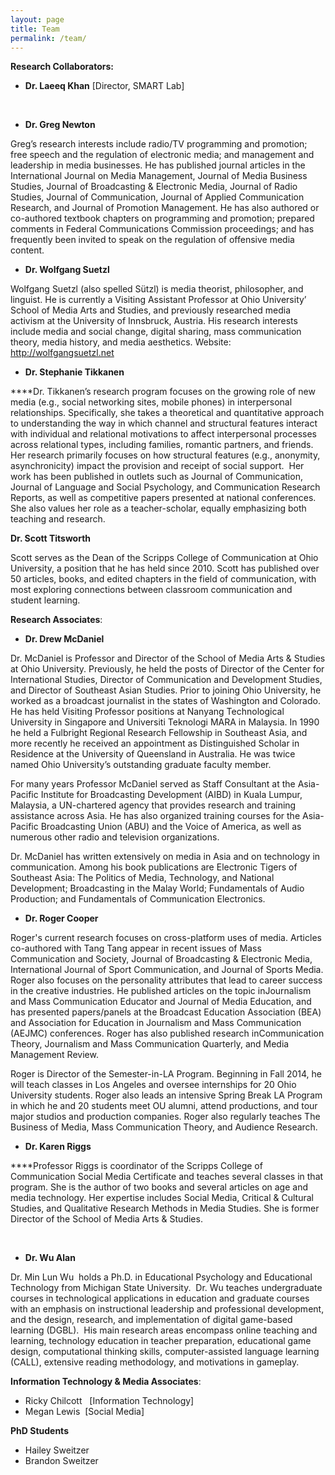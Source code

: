 ```yaml
---
layout: page
title: Team
permalink: /team/
---
```



**Research Collaborators:&nbsp;**

* **Dr. Laeeq Khan**&nbsp;[Director, SMART Lab]​


&nbsp;

* **Dr. Greg Newton**


Greg’s research interests include radio/TV programming and promotion; free speech and the regulation of electronic media; and management and leadership in media businesses. He has published journal articles in the International Journal on Media Management, Journal of Media Business Studies, Journal of Broadcasting & Electronic Media, Journal of Radio Studies, Journal of Communication, Journal of Applied Communication Research, and Journal of Promotion Management. He has also authored or co-authored textbook chapters on programming and promotion; prepared comments in Federal Communications Commission proceedings; and has frequently been invited to speak on the regulation of offensive media content.

* **Dr. Wolfgang Suetzl**


Wolfgang Suetzl (also spelled S&uuml;tzl) is media theorist, philosopher, and linguist. He is currently a Visiting Assistant Professor at Ohio University’ School of Media Arts and Studies, and previously researched media activism at the University of Innsbruck, Austria. His research interests include media and social change, digital sharing, mass communication theory, media history, and media aesthetics. Website: http://wolfgangsuetzl.net

* **Dr. Stephanie Tikkanen**


​*\*\**Dr. Tikkanen’s research program focuses on the growing role of new media (e.g., social networking sites, mobile phones) in interpersonal relationships. Specifically, she takes a theoretical and quantitative approach to understanding the way in which channel and structural features interact with individual and relational motivations to affect interpersonal processes across relational types, including families, romantic partners, and friends. Her research primarily focuses on how structural features (e.g., anonymity, asynchronicity) impact the provision and receipt of social support. &nbsp;Her work has been published in outlets such as Journal of Communication, Journal of Language and Social Psychology, and Communication Research Reports, as well as competitive papers presented at national conferences. She also values her role as a teacher-scholar, equally emphasizing both teaching and research.&nbsp;

**Dr. Scott Titsworth**

Scott serves as the Dean of the Scripps College of Communication at Ohio University, a position that he has held since 2010. Scott has published over 50 articles, books, and edited chapters in the field of communication, with most exploring connections between classroom communication and student learning.&nbsp;

**Research Associates**:

* **Dr. Drew McDaniel**


Dr. McDaniel is Professor and Director of the School of Media Arts & Studies at Ohio University. Previously, he held the posts of Director of the Center for International Studies, Director of Communication and Development Studies, and Director of Southeast Asian Studies. Prior to joining Ohio University, he worked as a broadcast journalist in the states of Washington and Colorado. He has held Visiting Professor positions at Nanyang Technological University in Singapore and Universiti Teknologi MARA in Malaysia. In 1990 he held a Fulbright Regional Research Fellowship in Southeast Asia, and more recently he received an appointment as Distinguished Scholar in Residence at the University of Queensland in Australia. He was twice named Ohio University’s outstanding graduate faculty member.

For many years Professor McDaniel served as Staff Consultant at the Asia-Pacific Institute for Broadcasting Development (AIBD) in Kuala Lumpur, Malaysia, a UN-chartered agency that provides research and training assistance across Asia. He has also organized training courses for the Asia-Pacific Broadcasting Union (ABU) and the Voice of America, as well as numerous other radio and television organizations.

Dr. McDaniel has written extensively on media in Asia and on technology in communication. Among his book publications are Electronic Tigers of Southeast Asia: The Politics of Media, Technology, and National Development; Broadcasting in the Malay World; Fundamentals of Audio Production; and Fundamentals of Communication Electronics.

* **Dr. Roger Cooper**


Roger's current research focuses on cross-platform uses of media. Articles co-authored with Tang Tang appear in recent issues of Mass Communication and Society, Journal of Broadcasting & Electronic Media, International Journal of Sport Communication, and Journal of Sports Media. Roger also focuses on the personality attributes that lead to career success in the creative industries. He published articles on the topic inJournalism and Mass Communication Educator and Journal of Media Education, and has presented papers/panels at the Broadcast Education Association (BEA) and Association for Education in Journalism and Mass Communication (AEJMC) conferences. Roger has also published research inCommunication Theory, Journalism and Mass Communication Quarterly, and Media Management Review.

Roger is Director of the Semester-in-LA Program. Beginning in Fall 2014, he will teach classes in Los Angeles and oversee internships for 20 Ohio University students. Roger also leads an intensive Spring Break LA Program in which he and 20 students meet OU alumni, attend productions, and tour major studios and production companies. Roger also regularly teaches The Business of Media, Mass Communication Theory, and Audience Research.

* **Dr. Karen Riggs**


​****Professor Riggs is coordinator of the Scripps College of Communication Social Media Certificate and teaches several classes in that program. She is the author of two books and several articles on age and media technology. Her expertise includes Social Media, Critical & Cultural Studies, and Qualitative Research Methods in Media Studies. She is former Director of the School of Media Arts & Studies.

&nbsp;

* **Dr. Wu Alan**&nbsp;&nbsp;


Dr. Min Lun Wu &nbsp;holds a Ph.D. in Educational Psychology and Educational Technology from Michigan State University.&nbsp; Dr. Wu teaches undergraduate courses in technological applications in education and graduate courses with an emphasis on instructional leadership and professional development, and the design, research, and implementation of digital game-based learning (DGBL).&nbsp; His main research areas encompass online teaching and learning, technology education in teacher preparation, educational game design, computational thinking skills, computer-assisted language learning (CALL), extensive reading methodology, and motivations in gameplay.

**Information Technology & Media Associates**:

* Ricky Chilcott&nbsp; &nbsp;[Information Technology]
* Megan Lewis &nbsp;[Social Media] &nbsp; &nbsp;&nbsp;


**PhD Students**

* Hailey Sweitzer
* Brandon Sweitzer


&nbsp;